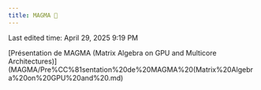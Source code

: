 ```yaml
---
title: MAGMA 🌋
---
```

Last edited time: April 29, 2025 9:19 PM

[Présentation de MAGMA (Matrix Algebra on GPU and Multicore Architectures)](MAGMA/Pre%CC%81sentation%20de%20MAGMA%20(Matrix%20Algebra%20on%20GPU%20and%20.md)
